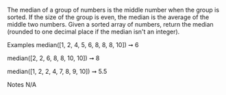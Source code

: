 The median of a group of numbers is the middle number when the group is sorted. If the size of the group is even, the median is the average of the middle two numbers. Given a sorted array of numbers, return the median (rounded to one decimal place if the median isn't an integer).

Examples
median([1, 2, 4, 5, 6, 8, 8, 8, 10]) ➞ 6

median([2, 2, 6, 8, 8, 10, 10]) ➞ 8

median([1, 2, 2, 4, 7, 8, 9, 10]) ➞ 5.5

Notes
N/A